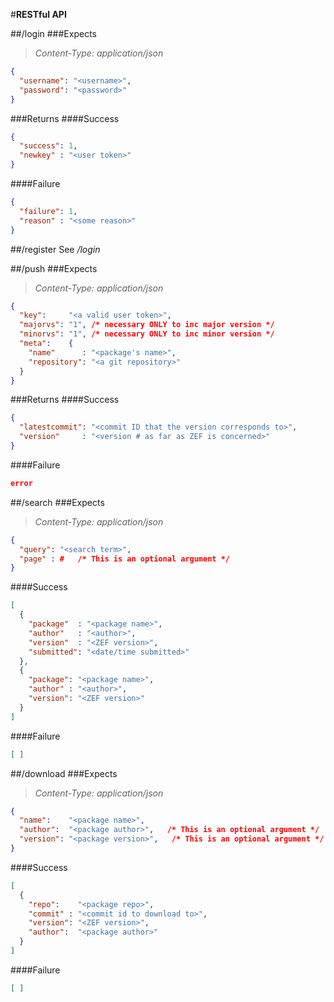 #__RESTful API__

##/login
###Expects
>_Content-Type: application/json_
```json
{
  "username": "<username>",
  "password": "<password>"
}
```
###Returns
####Success
```json
{
  "success": 1,
  "newkey" : "<user token>" 
}
```
####Failure
```json
{
  "failure": 1,
  "reason" : "<some reason>"
}
```

##/register
See _/login_

##/push
###Expects
>_Content-Type: application/json_
```json
{
  "key":     "<a valid user token>",
  "majorvs": "1", /* necessary ONLY to inc major version */
  "minorvs": "1", /* necessary ONLY to inc minor version */
  "meta":    {
    "name"      : "<package's name>",
    "repository": "<a git repository>"
  }
}
```

###Returns
####Success
```json
{
  "latestcommit": "<commit ID that the version corresponds to>",
  "version"     : "<version # as far as ZEF is concerned>"
}
```
####Failure
```json
error
```

##/search
###Expects
>_Content-Type: application/json_
```json
{
  "query": "<search term>",
  "page" : #   /* This is an optional argument */
}
```

####Success
```json
[
  { 
    "package"  : "<package name>",
    "author"   : "<author>",
    "version"  : "<ZEF version>",
    "submitted": "<date/time submitted>"
  },
  { 
    "package": "<package name>",
    "author" : "<author>",
    "version": "<ZEF version>"
  }
]
```
####Failure
```json
[ ]
```

##/download
###Expects
>_Content-Type: application/json_
```json
{
  "name":    "<package name>",
  "author":  "<package author>",   /* This is an optional argument */
  "version": "<package version>",   /* This is an optional argument */
}
```

####Success
```json
[
  { 
    "repo":    "<package repo>",
    "commit" : "<commit id to download to>",
    "version": "<ZEF version>",
    "author":  "<package author>"
  }
]
```
####Failure
```json
[ ]
```
